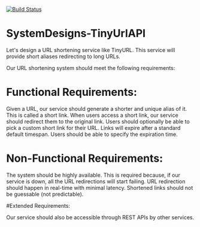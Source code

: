 [![Build Status](https://travis-ci.com/victuxbb/SystemDesigns-TinyUrlAPI.svg?branch=master)](https://travis-ci.com/victuxbb/SystemDesigns-TinyUrlAPI)

# SystemDesigns-TinyUrlAPI
Let's design a URL shortening service like TinyURL. This service will provide short aliases redirecting to long URLs.

Our URL shortening system should meet the following requirements:

# Functional Requirements:

Given a URL, our service should generate a shorter and unique alias of it. This is called a short link.
When users access a short link, our service should redirect them to the original link.
Users should optionally be able to pick a custom short link for their URL.
Links will expire after a standard default timespan. Users should be able to specify the expiration time.

# Non-Functional Requirements:

The system should be highly available. This is required because, if our service is down, all the URL redirections will start failing.
URL redirection should happen in real-time with minimal latency.
Shortened links should not be guessable (not predictable).

#Extended Requirements:

Our service should also be accessible through REST APIs by other services.